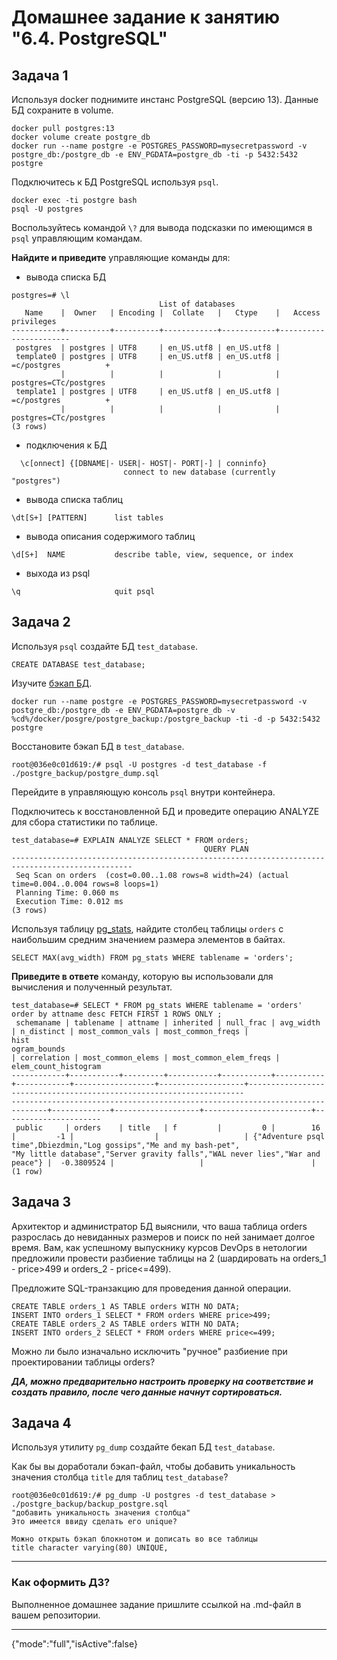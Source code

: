 # Домашнее задание к занятию "6.4. PostgreSQL"

## Задача 1

Используя docker поднимите инстанс PostgreSQL (версию 13). Данные БД сохраните в volume.

```commandline
docker pull postgres:13
docker volume create postgre_db
docker run --name postgre -e POSTGRES_PASSWORD=mysecretpassword -v postgre_db:/postgre_db -e ENV_PGDATA=postgre_db -ti -p 5432:5432 postgre
```

Подключитесь к БД PostgreSQL используя `psql`.
```commandline
docker exec -ti postgre bash
psql -U postgres
```
Воспользуйтесь командой `\?` для вывода подсказки по имеющимся в `psql` управляющим командам.

**Найдите и приведите** управляющие команды для:
- вывода списка БД
```postgresql
postgres=# \l
                                 List of databases
   Name    |  Owner   | Encoding |  Collate   |   Ctype    |   Access privileges
-----------+----------+----------+------------+------------+-----------------------
 postgres  | postgres | UTF8     | en_US.utf8 | en_US.utf8 |
 template0 | postgres | UTF8     | en_US.utf8 | en_US.utf8 | =c/postgres          +
           |          |          |            |            | postgres=CTc/postgres
 template1 | postgres | UTF8     | en_US.utf8 | en_US.utf8 | =c/postgres          +
           |          |          |            |            | postgres=CTc/postgres
(3 rows)
```  
- подключения к БД
```postgresql
  \c[onnect] {[DBNAME|- USER|- HOST|- PORT|-] | conninfo}
                         connect to new database (currently "postgres")
```
- вывода списка таблиц
```postgresql
\dt[S+] [PATTERN]      list tables
```
- вывода описания содержимого таблиц
```postgresql
\d[S+]  NAME           describe table, view, sequence, or index
```  
- выхода из psql
```postgresql
\q                     quit psql
```


## Задача 2

Используя `psql` создайте БД `test_database`.
```postgresql
CREATE DATABASE test_database;
```
Изучите [бэкап БД](https://github.com/netology-code/virt-homeworks/tree/master/06-db-04-postgresql/test_data).
```commandline
docker run --name postgre -e POSTGRES_PASSWORD=mysecretpassword -v postgre_db:/postgre_db -e ENV_PGDATA=postgre_db -v %cd%/docker/posgre/postgre_backup:/postgre_backup -ti -d -p 5432:5432 postgre
```
Восстановите бэкап БД в `test_database`.
```commandline
root@036e0c01d619:/# psql -U postgres -d test_database -f ./postgre_backup/postgre_dump.sql
```
Перейдите в управляющую консоль `psql` внутри контейнера.

Подключитесь к восстановленной БД и проведите операцию ANALYZE для сбора статистики по таблице.
```postgresql
test_database=# EXPLAIN ANALYZE SELECT * FROM orders;
                                           QUERY PLAN
-------------------------------------------------------------------------------------------------
 Seq Scan on orders  (cost=0.00..1.08 rows=8 width=24) (actual time=0.004..0.004 rows=8 loops=1)
 Planning Time: 0.060 ms
 Execution Time: 0.012 ms
(3 rows)
```
Используя таблицу [pg_stats](https://postgrespro.ru/docs/postgresql/12/view-pg-stats), найдите столбец таблицы `orders`
с наибольшим средним значением размера элементов в байтах.
```postgresql
SELECT MAX(avg_width) FROM pg_stats WHERE tablename = 'orders';
```
**Приведите в ответе** команду, которую вы использовали для вычисления и полученный результат.
```postgresql
test_database=# SELECT * FROM pg_stats WHERE tablename = 'orders' order by attname desc FETCH FIRST 1 ROWS ONLY ;
 schemaname | tablename | attname | inherited | null_frac | avg_width | n_distinct | most_common_vals | most_common_freqs |                                                                 hist
ogram_bounds                                                                  | correlation | most_common_elems | most_common_elem_freqs | elem_count_histogram
------------+-----------+---------+-----------+-----------+-----------+------------+------------------+-------------------+---------------------------------------------------------------------
------------------------------------------------------------------------------+-------------+-------------------+------------------------+----------------------
 public     | orders    | title   | f         |         0 |        16 |         -1 |                  |                   | {"Adventure psql time",Dbiezdmin,"Log gossips","Me and my bash-pet",
"My little database","Server gravity falls","WAL never lies","War and peace"} |  -0.3809524 |                   |                        |
(1 row)
```
## Задача 3

Архитектор и администратор БД выяснили, что ваша таблица orders разрослась до невиданных размеров и
поиск по ней занимает долгое время. Вам, как успешному выпускнику курсов DevOps в нетологии предложили
провести разбиение таблицы на 2 (шардировать на orders_1 - price>499 и orders_2 - price<=499).

Предложите SQL-транзакцию для проведения данной операции.
```postgresql
CREATE TABLE orders_1 AS TABLE orders WITH NO DATA;
INSERT INTO orders_1 SELECT * FROM orders WHERE price>499;
CREATE TABLE orders_2 AS TABLE orders WITH NO DATA;
INSERT INTO orders_2 SELECT * FROM orders WHERE price<=499;
```
Можно ли было изначально исключить "ручное" разбиение при проектировании таблицы orders?

***ДА, можно предварительно настроить проверку на соответствие и создать правило, после чего данные начнут сортироваться.*** 

## Задача 4

Используя утилиту `pg_dump` создайте бекап БД `test_database`.

Как бы вы доработали бэкап-файл, чтобы добавить уникальность значения столбца `title` для таблиц `test_database`?
```postgresql
root@036e0c01d619:/# pg_dump -U postgres -d test_database > ./postgre_backup/backup_postgre.sql
"добавить уникальность значения столбца"
Это имеется ввиду сделать его unique?

Можно открыть бэкап блокнотом и дописать во все таблицы 
title character varying(80) UNIQUE,

```
---

### Как оформить ДЗ?

Выполненное домашнее задание пришлите ссылкой на .md-файл в вашем репозитории.

---
{"mode":"full","isActive":false}